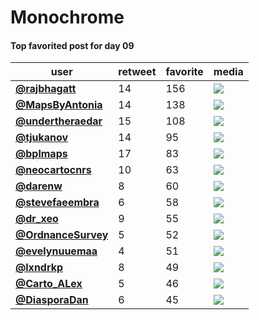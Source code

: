 # Monochrome

#### Top favorited post for day 09
| user                                           |   retweet |   favorite | media                                               |
|------------------------------------------------|-----------|------------|-----------------------------------------------------|
| **[@rajbhagatt](https://t.co/o7RzU2X45o)**     |        14 |        156 | ![](http://pbs.twimg.com/media/EmZNF7TVkAgxCIz.jpg) |
| **[@MapsByAntonia](https://t.co/hCzsk5bY2d)**  |        14 |        138 | ![](http://pbs.twimg.com/media/EmXz5o4XcAAoytp.jpg) |
| **[@undertheraedar](https://t.co/pmqfaNVGFZ)** |        15 |        108 | ![](http://pbs.twimg.com/media/EmXvQQjW8AUEKws.png) |
| **[@tjukanov](https://t.co/zPZXMztkfD)**       |        14 |         95 | ![](http://pbs.twimg.com/media/EmXX9JZXYAAsvsu.jpg) |
| **[@bplmaps](https://t.co/BojrBdVGaV)**        |        17 |         83 | ![](http://pbs.twimg.com/media/EmZOMiNXUAIxdA4.jpg) |
| **[@neocartocnrs](https://t.co/9Xmc30xER0)**   |        10 |         63 | ![](http://pbs.twimg.com/media/EmXSF-HWMAUepZj.jpg) |
| **[@darenw](https://t.co/3fzMBzEupj)**         |         8 |         60 | ![](http://pbs.twimg.com/media/EmZFF_oW8AAueoI.jpg) |
| **[@stevefaeembra](https://t.co/5sASWIoLTp)**  |         6 |         58 | ![](http://pbs.twimg.com/media/EmYUtyXXYAEv8QU.jpg) |
| **[@dr_xeo](https://t.co/jUIzcFkwO3)**         |         9 |         55 | ![](http://pbs.twimg.com/media/EmY87WXXMAEvAKn.png) |
| **[@OrdnanceSurvey](https://t.co/NdKHGs5EFl)** |         5 |         52 | ![](http://pbs.twimg.com/media/EmX2AnsWEAU8TPw.jpg) |
| **[@evelynuuemaa](https://t.co/kmBxsvIN2t)**   |         4 |         51 | ![](http://pbs.twimg.com/media/EmYBURMXIAAspG_.jpg) |
| **[@lxndrkp](https://t.co/ZkQlJOYUnz)**        |         8 |         49 | ![](http://pbs.twimg.com/media/EmXseBhXEAI6JfE.png) |
| **[@Carto_ALex](https://t.co/mNYlmN47NC)**     |         5 |         46 | ![](http://pbs.twimg.com/media/EmawV-MXEAArf2q.png) |
| **[@DiasporaDan](https://t.co/6KCUfsA8xP)**    |         6 |         45 | ![](http://pbs.twimg.com/media/EmYHOkEXcAAhXIw.jpg) |
 
